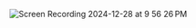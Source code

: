 ![Screen Recording 2024-12-28 at 9 56 26 PM](https://github.com/user-attachments/assets/2d13733e-7fc4-4e91-bee3-36c744ea51f2)
